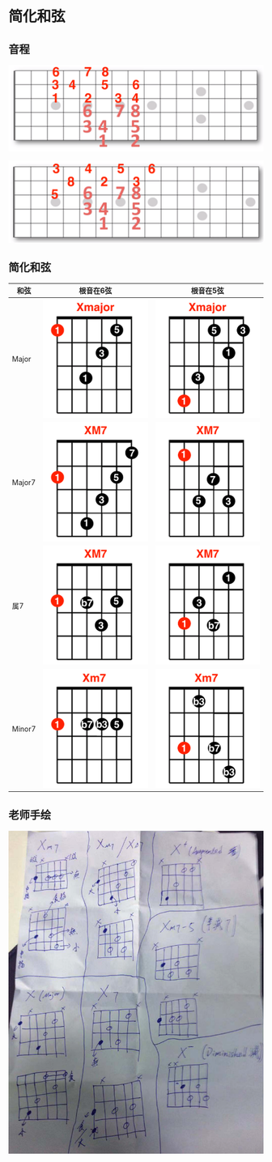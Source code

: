 # 简化和弦

## 音程
![](../images/interval/interval_all_1.png)

![](../images/interval/interval_all_2.png)

## 简化和弦
| 和弦   | 根音在6弦                                   | 根音在5弦                                   |
| ------ | ------------------------------------------- | ------------------------------------------- |
| Major  | ![](../images/simplify_chord/Xmajor_6.png)  | ![](../images/simplify_chord/Xmajor_5.png)  |
| Major7 | ![](../images/simplify_chord/Xmajor7_6.png) | ![](../images/simplify_chord/Xmajor7_5.png) |
| 属7    | ![](../images/simplify_chord/X7_6.png)      | ![](../images/simplify_chord/X7_5.png)      |
| Minor7 | ![](../images/simplify_chord/Xminor7_6.png) | ![](../images/simplify_chord/Xminor7_5.png) |

## 老师手绘
![](../images/simplify_chord/drow.png)
